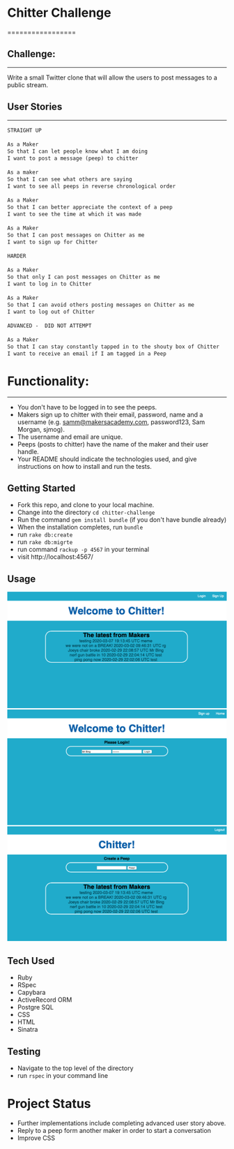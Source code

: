 # Chitter Challenge
=================

## Challenge:
-------

Write a small Twitter clone that will allow the users to post messages to a public stream.

## User Stories
-------

```
STRAIGHT UP

As a Maker
So that I can let people know what I am doing  
I want to post a message (peep) to chitter

As a maker
So that I can see what others are saying  
I want to see all peeps in reverse chronological order

As a Maker
So that I can better appreciate the context of a peep
I want to see the time at which it was made

As a Maker
So that I can post messages on Chitter as me
I want to sign up for Chitter

HARDER

As a Maker
So that only I can post messages on Chitter as me
I want to log in to Chitter

As a Maker
So that I can avoid others posting messages on Chitter as me
I want to log out of Chitter

ADVANCED -  DID NOT ATTEMPT

As a Maker
So that I can stay constantly tapped in to the shouty box of Chitter
I want to receive an email if I am tagged in a Peep
```
# Functionality:
------

* You don't have to be logged in to see the peeps.
* Makers sign up to chitter with their email, password, name and a username (e.g. samm@makersacademy.com, password123, Sam Morgan, sjmog).
* The username and email are unique.
* Peeps (posts to chitter) have the name of the maker and their user handle.
* Your README should indicate the technologies used, and give instructions on how to install and run the tests.

## Getting Started ##

- Fork this repo, and clone to your local machine.
- Change into the directory `cd chitter-challenge`
- Run the command  `gem install bundle` (if you don't have bundle already)
- When the installation completes, run `bundle`
- run `rake db:create`
- run `rake db:migrte`
- run command `rackup -p 4567` in your terminal
- visit http://localhost:4567/

## Usage 

![Chitter](/images/Home.png "Home")
![Chitter](/images/Login.png "Login")
![Chitter](/images/Loggedin.png "Loggedin")


## Tech Used ##
- Ruby
- RSpec
- Capybara
- ActiveRecord ORM
- Postgre SQL
- CSS
- HTML
- Sinatra

## Testing ##

- Navigate to the top level of the directory
- run `rspec` in your command line


# Project Status
- Further implementations include completing advanced user story above. 
- Reply to a peep form another maker in order to start a conversation 
- Improve CSS 



